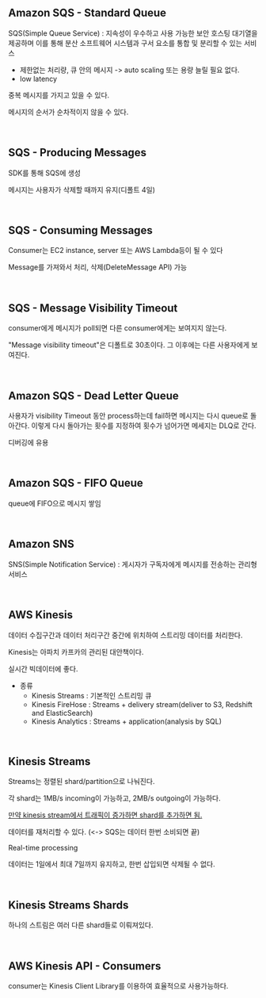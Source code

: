 ## Amazon SQS - Standard Queue

SQS(Simple Queue Service) : 지속성이 우수하고 사용 가능한 보안 호스팅 대기열을 제공하며 이를 통해 분산 소프트웨어 시스템과 구서 요소를 통합 및 분리할 수 있는 서비스

+ 제한없는 처리량, 큐 안의 메시지 -> auto scaling 또는 용량 늘릴 필요 없다.
+ low latency

중복 메시지를 가지고 있을 수 있다.

메시지의 순서가 순차적이지 않을 수 있다.

<br>

## SQS - Producing Messages

SDK를 통해 SQS에 생성

메시지는 사용자가 삭제할 때까지 유지(디폴트 4일)

<br>

## SQS - Consuming Messages

Consumer는 EC2 instance, server 또는 AWS Lambda등이 될 수 있다

Message를 가져와서 처리, 삭제(DeleteMessage API) 가능

<br>

## SQS - Message Visibility Timeout

consumer에게 메시지가 poll되면 다른 consumer에게는 보여지지 않는다.

"Message visibility timeout"은 디폴트로 30초이다. 그 이후에는 다른 사용자에게 보여진다.

<br>

## Amazon SQS - Dead Letter Queue

사용자가 visibility Timeout 동안 process하는데 fail하면 메시지는 다시 queue로 돌아간다. 이렇게 다시 돌아가는 횟수를 지정하여 횟수가 넘어가면 메세지는 DLQ로 간다.

디버깅에 유용

<br>

## Amazon SQS - FIFO Queue

queue에 FIFO으로 메시지 쌓임

<br>

## Amazon SNS

SNS(Simple Notification Service) : 게시자가 구독자에게 메시지를 전송하는 관리형 서비스

<br>

## AWS Kinesis

데이터 수집구간과 데이터 처리구간 중간에 위치하여 스트리밍 데이터를 처리한다.

Kinesis는 아파치 카프카의 관리된 대안책이다.

실시간 빅데이터에 좋다.

+ 종류
  + Kinesis Streams : 기본적인 스트리밍 큐
  + Kinesis FireHose : Streams + delivery stream(deliver to S3, Redshift and ElasticSearch)
  + Kinesis Analytics : Streams + application(analysis by SQL)

<br>

## Kinesis Streams

Streams는 정렬된 shard/partition으로 나눠진다.

각 shard는 1MB/s incoming이 가능하고, 2MB/s outgoing이 가능하다. 

<u>만약 kinesis stream에서 트래픽이 증가하면 shard를 추가하면 됨.</u>

데이터를 재처리할 수 있다. (<-> SQS는 데이터 한번 소비되면 끝)

Real-time processing

데이터는 1일에서 최대 7일까지 유지하고, 한번 삽입되면 삭제될 수 없다.



<br>

## Kinesis Streams Shards

하나의 스트림은 여러 다른 shard들로 이뤄져있다.

<br>

## AWS Kinesis API - Consumers

consumer는 Kinesis Client Library를 이용하여 효율적으로 사용가능하다.

<br>





